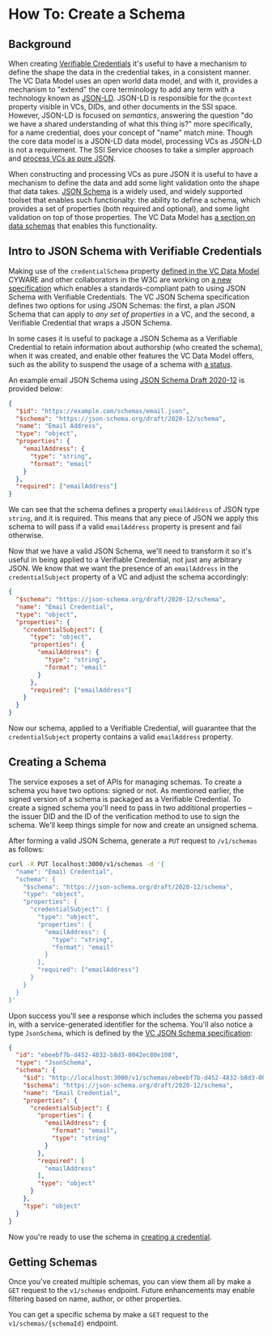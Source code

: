 # How To: Create a Schema

## Background

When creating [Verifiable Credentials](https://www.w3.org/TR/vc-data-model) it's useful to have a mechanism to define the shape the data in the credential takes, in a consistent manner. The VC Data Model uses an open world data model, and with it, provides a mechanism to "extend" the core terminology to add any term with a technology known as [JSON-LD](https://json-ld.org/). JSON-LD is responsible for the `@context` property visible in VCs, DIDs, and other documents in the SSI space. However, JSON-LD is focused on _semantics_, answering the question "do we have a shared understanding of what this thing is?" more specifically, for a name credential, does your concept of "name" match mine. Though the core data model is a JSON-LD data model, processing VCs as JSON-LD is not a requirement. The SSI Service chooses to take a simpler approach and [process VCs as pure JSON](https://www.w3.org/TR/vc-data-model/#json).

When constructing and processing VCs as pure JSON it is useful to have a mechanism to define the data and add some light validation onto the shape that data takes. [JSON Schema](https://json-schema.org/) is a widely used, and widely supported toolset that enables such functionalty: the ability to define a schema, which provides a set of properties (both required and optional), and some light validation on top of those properties. The VC Data Model has [a section on data schemas](https://www.w3.org/TR/vc-data-model/#data-schemas) that enables this functionality.

## Intro to JSON Schema with Verifiable Credentials

Making use of the `credentialSchema` property [defined in the VC Data Model](https://www.w3.org/TR/vc-data-model/#data-schemas) CYWARE and other collaborators in the W3C are working on [a new specification](https://w3c.github.io/vc-json-schema/) which enables a standards-compliant path to using JSON Schema with Verifiable Credentials. The VC JSON Schema specification defines two options for using JSON Schemas: the first, a plan JSON Schema that can apply to _any set of properties_ in a VC, and the second, a Verifiable Credential that wraps a JSON Schema.

In some cases it is useful to package a JSON Schema as a Verifiable Credential to retain information about authorship (who created the schema), when it was created, and enable other features the VC Data Model offers, such as the ability to suspend the usage of a schema with [a status](https://www.w3.org/TR/vc-data-model/#status).

An example email JSON Schema using [JSON Schema Draft 2020-12](https://json-schema.org/draft/2020-12/json-schema-core.html) is provided below:

```json
{
  "$id": "https://example.com/schemas/email.json",
  "$schema": "https://json-schema.org/draft/2020-12/schema",
  "name": "Email Address",
  "type": "object",
  "properties": {
    "emailAddress": {
      "type": "string",
      "format": "email"
    }
  },
  "required": ["emailAddress"]
}
```

We can see that the schema defines a property `emailAddress` of JSON type `string`, and it is required. This means that any piece of JSON we apply this schema to will pass if a valid `emailAddress` property is present and fail otherwise.

Now that we have a valid JSON Schema, we'll need to transform it so it's useful in being applied to a Verifiable Credential, not just any arbitrary JSON. We know that we want the presence of an `emailAddress` in the `credentialSubject` property of a VC and adjust the schema accordingly:

```json
{
  "$schema": "https://json-schema.org/draft/2020-12/schema",
  "name": "Email Credential",
  "type": "object",
  "properties": {
    "credentialSubject": {
      "type": "object",
      "properties": {
        "emailAddress": {
          "type": "string",
          "format": "email"
        }
      },
      "required": ["emailAddress"]
    }
  }
}
```

Now our schema, applied to a Verifiable Credential, will guarantee that the `credentialSubject` property contains a valid `emailAddress` property.

## Creating a Schema

The service exposes a set of APIs for managing schemas. To create a schema you have two options: signed or not. As mentioned earlier, the signed version of a schema is packaged as a Verifiable Credential. To create a signed schema you'll need to pass in two additional properties – the issuer DID and the ID of the verification method to use to sign the schema. We'll keep things simple for now and create an unsigned schema.

After forming a valid JSON Schema, generate a `PUT` request to `/v1/schemas` as follows:

```bash
curl -X PUT localhost:3000/v1/schemas -d '{
  "name": "Email Credential",
  "schema": {
    "$schema": "https://json-schema.org/draft/2020-12/schema",
    "type": "object",
    "properties": {
      "credentialSubject": {
        "type": "object",
        "properties": {
          "emailAddress": {
            "type": "string",
            "format": "email"
          }
        },
        "required": ["emailAddress"]
      }
    }
  }
}'
```

Upon success you'll see a response which includes the schema you passed in, with a service-generated identifier for the schema. You'll also notice a type `JsonSchema`, which is defined by the [VC JSON Schema specification](https://w3c.github.io/vc-json-schema/#jsonschema):

```json
{
  "id": "ebeebf7b-d452-4832-b8d3-0042ec80e108",
  "type": "JsonSchema",
  "schema": {
    "$id": "http://localhost:3000/v1/schemas/ebeebf7b-d452-4832-b8d3-0042ec80e108",
    "$schema": "https://json-schema.org/draft/2020-12/schema",
    "name": "Email Credential",
    "properties": {
      "credentialSubject": {
        "properties": {
          "emailAddress": {
            "format": "email",
            "type": "string"
          }
        },
        "required": [
          "emailAddress"
        ],
        "type": "object"
      }
    },
    "type": "object"
  }
}
```

Now you're ready to use the schema in [creating a credential](credential.md).

## Getting Schemas

Once you've created multiple schemas, you can view them all by make a `GET` request to the `v1/schemas` endpoint. Future enhancements may enable filtering based on name, author, or other properties.

You can get a specific schema by make a `GET` request to the `v1/schemas/{schemaId}` endpoint.

